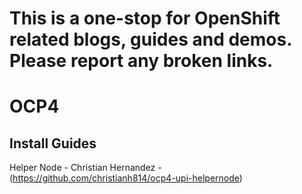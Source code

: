 # This is a one-stop for OpenShift related blogs, guides and demos. Please report any broken links. 


# OCP4


## Install Guides

Helper Node - Christian Hernandez - (https://github.com/christianh814/ocp4-upi-helpernode)




